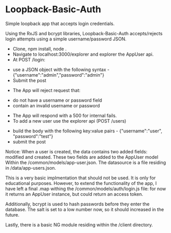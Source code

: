 # Loopback-Basic-Auth
Simple loopback app that accepts login credentials. 

Using the RxJS and bcrypt libraries, Loopback-Basic-Auth accepts/rejects login attempts using a simple username/password JSON.  

* Clone, npm install, node .
* Navigate to localhost:3000/explorer and explorer the AppUser api.
* At POST /login:
 - use a JSON object with the following syntax - {"username":"admin","password":"admin"}
 - Submit the post
* The App will reject request that:
 - do not have a username or password field
 - contain an invalid username or password
* The App will respond with a 500 for internal fails.
* To add a new user use the explorer api (POST /users)
 - build the body with the following key:value pairs - {"username":"user", "password":"test"}
 - submit the post

Notice: When a user is created, the data contains two added fields: modified and created.  These two fields are added to the AppUser model Within the /common/models/app-user.json.  The datasource is a file residing in /data/app-users.json.  

This is a very basic implmentation that should not be used.  It is only for educational purposes.  However, to extend the functionality of the app, I have left a final .map withing the /common/models/auth/login.js file: for now it returns an AppUser instance, but could return an access token.  

Additionally, bcrypt is used to hash passwords before they enter the database.  The salt is set to a low number now, so it should increased in the future.  

Lastly, there is a basic NG module residing within the /client directory.
